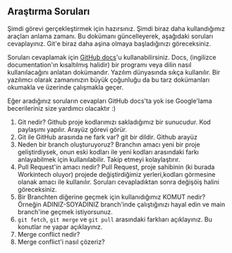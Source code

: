 ﻿## Araştırma Soruları

Şimdi görevi gerçekleştirmek için hazırsınız. Şimdi biraz daha kullandığımız araçları anlama zamanı. Bu dokümanı güncelleyerek, aşağıdaki soruları cevaplayınız. Git'e biraz daha aşina olmaya başladığınızı göreceksiniz. 

Soruları cevaplamak için [GitHub docs](https://docs.github.com/en)'u kullanabilirsiniz. Docs, (ingilizce documentation'ın kısaltılmış halidir) bir programı veya dilin nasıl kullanılacağını anlatan dokümandır. Yazılım dünyasında sıkça kullanılır. Bir yazılımcı olarak zamanınızın büyük çoğunluğu da bu tarz dokümanları okumakla ve üzerinde çalışmakla geçer.

Eğer aradığınız soruların cevapları GitHub docs'ta yok ise Google'lama becerileriniz size yardımcı olacaktır :)

1. Git nedir?
Github proje kodlarımızı sakladığımız bir sunucudur. Kod paylaşımı yapılır. Arayüz görevi görür.
2. Git ile GitHub arasında ne fark var?
git bir dildir. Github arayüz
3. Neden bir branch oluşturuyoruz? 
Branchın amacı yeni bir proje geliştirdiysek, onun eski kodları ile yeni kodları arasındaki farkı anlayabilmek için kullanılabilir. Takip etmeyi kolaylaştırır.
4. Pull Request'in amacı nedir?
Pull Request, proje sahibinin (ki burada Workintech oluyor) projede değiştirdiğimiz yerleri,kodları görmesine olanak amacı ile kullanılır. Soruları cevapladıktan sonra değişöiş halini göreceksiniz.
5. Bir Branchten diğerine geçmek için kullanıdığımız KOMUT nedir? Örneğin ADINIZ-SOYADINIZ branch'inde çalıştığınızı hayal edin ve main branch'ine geçmek istiyorsunuz.
6. `git fetch`, `git merge` ve `git pull` arasındaki farklıarı açıklayınız. Bu konutlar ne yapar açıklayınız.
7. Merge conflict nedir?
8. Merge conflict'i nasıl çözeriz?

